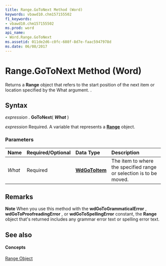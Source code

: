 ```yaml
---
title: Range.GoToNext Method (Word)
keywords: vbawd10.chm157155502
f1_keywords:
- vbawd10.chm157155502
ms.prod: word
api_name:
- Word.Range.GoToNext
ms.assetid: 011de2d6-c0fc-608f-8d7e-faac5947978d
ms.date: 06/08/2017
---
```



# Range.GoToNext Method (Word)

Returns a **Range** object that refers to the start position of the next item or location specified by the What argument. .


## Syntax

 _expression_ . **GoToNext**( **_What_** )

 _expression_ Required. A variable that represents a **[Range](range-object-word.md)** object.


### Parameters



|**Name**|**Required/Optional**|**Data Type**|**Description**|
|:-----|:-----|:-----|:-----|
| _What_|Required| **[WdGoToItem](wdgotoitem-enumeration-word.md)**|The item to where the specified range or selection is to be moved.|

## Remarks




 **Note**  When you use this method with the **wdGoToGrammaticalError** , **wdGoToProofreadingError** , or **wdGoToSpellingError** constant, the **Range** object that's returned includes any grammar error text or spelling error text.


## See also


#### Concepts


[Range Object](range-object-word.md)

